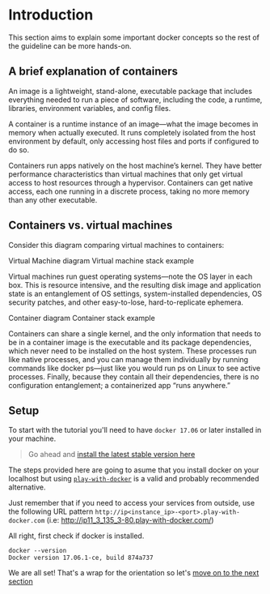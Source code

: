 # Introduction
This section aims to explain some important docker concepts so the rest of the guideline can be more hands-on. 


## A brief explanation of containers
An image is a lightweight, stand-alone, executable package that includes everything needed to run a piece of software, including the code, a runtime, libraries, environment variables, and config files.

A container is a runtime instance of an image—what the image becomes in memory when actually executed. It runs completely isolated from the host environment by default, only accessing host files and ports if configured to do so.

Containers run apps natively on the host machine’s kernel. They have better performance characteristics than virtual machines that only get virtual access to host resources through a hypervisor. Containers can get native access, each one running in a discrete process, taking no more memory than any other executable.


## Containers vs. virtual machines

Consider this diagram comparing virtual machines to containers:

Virtual Machine diagram
Virtual machine stack example

Virtual machines run guest operating systems—note the OS layer in each box. This is resource intensive, and the resulting disk image and application state is an entanglement of OS settings, system-installed dependencies, OS security patches, and other easy-to-lose, hard-to-replicate ephemera.

Container diagram
Container stack example

Containers can share a single kernel, and the only information that needs to be in a container image is the executable and its package dependencies, which never need to be installed on the host system. These processes run like native processes, and you can manage them individually by running commands like docker ps—just like you would run ps on Linux to see active processes. Finally, because they contain all their dependencies, there is no configuration entanglement; a containerized app “runs anywhere.”


## Setup

To start with the tutorial you'll need to have `docker 17.06` or later installed in your machine. 

> Go ahead and [install the latest stable version here](https://docs.docker.com/engine/installation/)


The steps provided here are going to asume that you install docker on your localhost but using [`play-with-docker`](http://play-with-docker.com) is a valid and probably recommended alternative. 

Just remember that if you need to access your services from outside, use the following URL pattern `http://ip<instance_ip>-<port>.play-with-docker.com` (i.e: http://ip11_3_135_3-80.play-with-docker.com/) 


All right, first check if docker is installed.
``` 
docker --version
Docker version 17.06.1-ce, build 874a737
```

We are all set!  That's a wrap for the orientation so let's [move on to the next section](https://github.com/bitlogic/hello-docker/tree/master/1-running-containers)